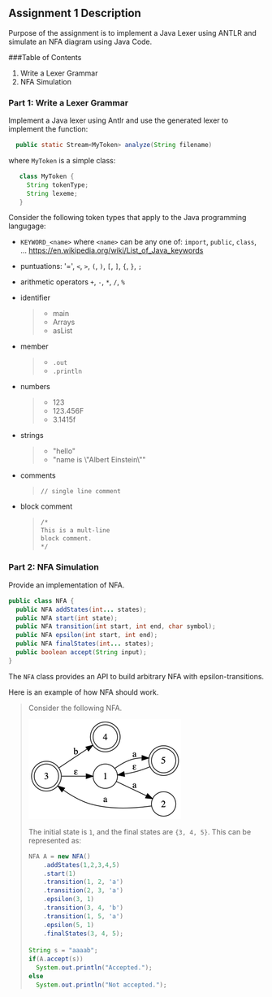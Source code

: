 ## Assignment 1 Description
Purpose of the assignment is to implement a Java Lexer using ANTLR and simulate an NFA diagram using Java Code.

###Table of Contents
1. Write a Lexer Grammar
2. NFA Simulation

### Part 1: Write a Lexer Grammar
Implement a Java lexer using Antlr and use the generated lexer to implement the function:

 ```java
   public static Stream<MyToken> analyze(String filename)
```
where `MyToken` is a simple class:
```java
   class MyToken {
     String tokenType;
     String lexeme;
   }
```

Consider the following token types that apply to the Java programming langugage:

- `KEYWORD_<name>` where `<name>` can be
  any one of: `import`, `public`, `class`, ...
  https://en.wikipedia.org/wiki/List_of_Java_keywords

- puntuations:
  '=', `<`, `>`, `(`, `)`, `[`, `]`, `{`, `}`, `;`

- arithmetic operators
  `+`, `-`, `*`, `/`, `%`

- identifier
  > - main
  > - Arrays
  > - asList

- member
  > - `.out`
  > - `.println`

- numbers
  > - 123
  > - 123.456F
  > - 3.1415f

- strings
  > - "hello"
  > - "name is \\"Albert Einstein\\""

- comments
  > ```
  > // single line comment
  > ```

- block comment
  > ```
  > /* 
  > This is a mult-line
  > block comment.
  > */
  > ```

### Part 2: NFA Simulation
Provide an implementation of NFA.
```java
public class NFA {
  public NFA addStates(int... states);
  public NFA start(int state);
  public NFA transition(int start, int end, char symbol);
  public NFA epsilon(int start, int end);
  public NFA finalStates(int... states);
  public boolean accept(String input);
}
```

The `NFA` class provides an API to build arbitrary NFA with
epsilon-transitions.

Here is an example of how NFA should work.

> Consider the following NFA.
>
> <img src="resources/nfa.png"></img>
> 
> The initial state is `1`, and the final states are `{3, 4, 5}`.  This can be
> represented as:
> 
> ```java
> NFA A = new NFA()
>     .addStates(1,2,3,4,5)
>     .start(1)
>     .transition(1, 2, 'a')
>     .transition(2, 3, 'a')
>     .epsilon(3, 1)
>     .transition(3, 4, 'b')
>     .transition(1, 5, 'a')
>     .epsilon(5, 1)
>     .finalStates(3, 4, 5);
> 
> String s = "aaaab";
> if(A.accept(s))
>   System.out.println("Accepted.");
> else
>   System.out.println("Not accepted.");
> ```